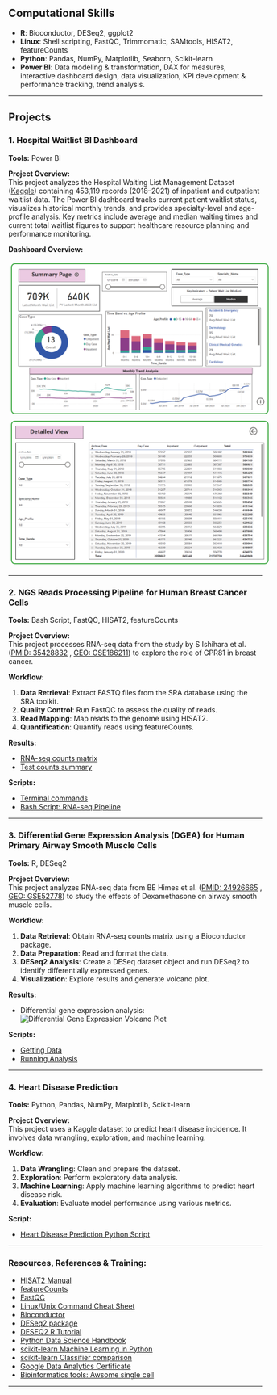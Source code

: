 
## Computational Skills
- **R**: Bioconductor, DESeq2, ggplot2
- **Linux**: Shell scripting, FastQC, Trimmomatic, SAMtools, HISAT2, featureCounts
- **Python**: Pandas, NumPy, Matplotlib, Seaborn, Scikit-learn
- **Power BI**: Data modeling & transformation, DAX for measures, interactive dashboard design, data visualization, KPI development & performance tracking, trend analysis.

---

## Projects

### **1. Hospital Waitlist BI Dashboard**

**Tools:** Power BI

**Project Overview:**  
This project analyzes the Hospital Waiting List Management Dataset ([Kaggle](https://www.kaggle.com/datasets/michaelbeanie/hospital-waiting-list-management-dataset)) containing 453,119 records (2018–2021) of inpatient and outpatient waitlist data. The Power BI dashboard tracks current patient waitlist status, visualizes historical monthly trends, and provides specialty-level and age-profile analysis. Key metrics include average and median waiting times and current total waitlist figures to support healthcare resource planning and performance monitoring.

**Dashboard Overview:**

<p align="center">
  <img src="BI_dashboard/waitlist_summary.png" alt="Summary Page" style="border: 2px solid #4CAF50; border-radius: 8px; padding: 2px; margin: 5px;">
  <img src="BI_dashboard/waitlist_detailedview.png" alt="Detailed Overview" style="border: 2px solid #4CAF50; border-radius: 8px; padding: 2px; margin: 5px;">
</p>




---

### **2. NGS Reads Processing Pipeline for Human Breast Cancer Cells**

**Tools:** Bash Script, FastQC, HISAT2, featureCounts

**Project Overview:**  
This project processes RNA-seq data from the study by S Ishihara et al. ([PMID: 35428832](https://pubmed.ncbi.nlm.nih.gov/35428832/) , [GEO: GSE186211](https://www.ncbi.nlm.nih.gov/geo/query/acc.cgi?acc=GSE186211)) to explore the role of GPR81 in breast cancer.

**Workflow:**
1. **Data Retrieval**: Extract FASTQ files from the SRA database using the SRA toolkit.
2. **Quality Control**: Run FastQC to assess the quality of reads.
3. **Read Mapping**: Map reads to the genome using HISAT2.
4. **Quantification**: Quantify reads using featureCounts.

**Results:**
- [RNA-seq counts matrix](https://github.com/amenamahdami/Amena_Mahdami_Portfolio.github.io/blob/main/Shell/sample_counts.tsv)
- [Test counts summary](https://github.com/amenamahdami/Amena_Mahdami_Portfolio.github.io/blob/main/Shell/test_counts.summary)

**Scripts:**
- [Terminal commands](https://github.com/amenamahdami/Amena_Mahdami_Portfolio.github.io/blob/main/Shell/terminal%20commands.sh)
- [Bash Script: RNA-seq Pipeline](https://github.com/amenamahdami/Amena_Mahdami_Portfolio.github.io/blob/main/Shell/RNASeq_pipeline_BC.sh)

---

### **3. Differential Gene Expression Analysis (DGEA) for Human Primary Airway Smooth Muscle Cells**

**Tools:** R, DESeq2

**Project Overview:**  
This project analyzes RNA-seq data from BE Himes et al. ([PMID: 24926665](https://pubmed.ncbi.nlm.nih.gov/24926665/) , [GEO: GSE52778](https://www.ncbi.nlm.nih.gov/geo/query/acc.cgi?acc=GSE52778)) to study the effects of Dexamethasone on airway smooth muscle cells.

**Workflow:**
1. **Data Retrieval**: Obtain RNA-seq counts matrix using a Bioconductor package.
2. **Data Preparation**: Read and format the data.
3. **DESeq2 Analysis**: Create a DESeq dataset object and run DESeq2 to identify differentially expressed genes.
4. **Visualization**: Explore results and generate volcano plot.

**Results:**
- Differential gene expression analysis:
![Differential Gene Expression Volcano Plot](assets/img/Volcano_plot_airway.png)

**Scripts:**
- [Getting Data](https://github.com/amenamahdami/Amena_Mahdami_Portfolio.github.io/blob/main/R/getData_airway.r)
- [Running Analysis](https://github.com/amenamahdami/Amena_Mahdami_Portfolio.github.io/blob/main/R/DESeq2_workflow_airway.R)

---

### **4. Heart Disease Prediction**

**Tools:** Python, Pandas, NumPy, Matplotlib, Scikit-learn

**Project Overview:**  
This project uses a Kaggle dataset to predict heart disease incidence. It involves data wrangling, exploration, and machine learning.

**Workflow:**
1. **Data Wrangling**: Clean and prepare the dataset.
2. **Exploration**: Perform exploratory data analysis.
3. **Machine Learning**: Apply machine learning algorithms to predict heart disease risk.
4. **Evaluation**: Evaluate model performance using various metrics.

**Script:**
- [Heart Disease Prediction Python Script](https://github.com/amenamahdami/Amena_Mahdami_Portfolio.github.io/blob/main/Python/ML_Project_Heart_Disease_Prediction.ipynb)

---

### Resources, References & Training:
- [HISAT2 Manual](https://daehwankimlab.github.io/hisat2/manual/)
- [featureCounts](https://rnnh.github.io/bioinfo-notebook/docs/featureCounts.html)
- [FastQC](https://www.bioinformatics.babraham.ac.uk/projects/fastqc/)
- [Linux/Unix Command Cheat Sheet](https://rumorscity.com/2014/08/16/6-best-linuxunix-command-cheat-sheet/)
- [Bioconductor](https://www.bioconductor.org/)
- [DESeq2 package](https://bioc.ism.ac.jp/packages/2.14/bioc/vignettes/DESeq2/inst/doc/beginner.pdf)
- [DESEQ2 R Tutorial](https://lashlock.github.io/compbio/R_presentation.html)
- [Python Data Science Handbook](https://jakevdp.github.io/PythonDataScienceHandbook/)
- [scikit-learn Machine Learning in Python](https://scikit-learn.org/stable/)
- [scikit-learn Classifier comparison](https://scikit-learn.org/stable/auto_examples/classification/plot_classifier_comparison.html#sphx-glr-auto-examples-classification-plot-classifier-comparison-py)
- [Google Data Analytics Certificate](https://coursera.org/share/0dd196ce17876b5d71ccc0c4695b738f) 
- [Bioinformatics tools: Awsome single cell](https://github.com/seandavi/awesome-single-cell)


---
